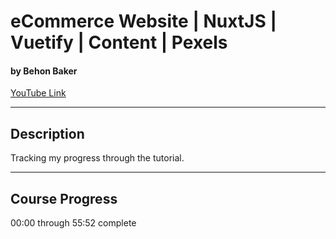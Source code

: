 # eCommerce Website | NuxtJS | Vuetify | Content | Pexels

#### by Behon Baker

[YouTube Link](https://www.youtube.com/watch?v=NCAbUAI2V_I)

---

## Description

Tracking my progress through the tutorial.

---

## Course Progress

00:00 through 55:52 complete
